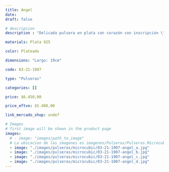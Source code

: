 ```yaml
---
title: Angel
date: 
draft: false

# descripcion
description : "Delicada pulsera en plata con corazón con inscripción \"Angel\" con cristales cubic. Largo regulable. "

materials: Plata 925

color: Plateado

dimensions: "Largo: 19cm"

code: 03-21-1907

type: "Pulseras"

categories: []

price: $6.450,00

price_eftvo: $5.480,00

link_mercado_shop: undef

# Images
# first image will be shown in the product page
images:
  # - image: "images/path_to_image"
  # La ubicacion de las imagenes es imagenes/Pulseras/Pulseras.Microcubic/03-21-1907-angel
  - image: "./images/pulseras/microcubic/03-21-1907-angel_a.jpg"
  - image: "./images/pulseras/microcubic/03-21-1907-angel_b.jpg"
  - image: "./images/pulseras/microcubic/03-21-1907-angel_c.jpg"
  - image: "./images/pulseras/microcubic/03-21-1907-angel_d.jpg"
---
```

